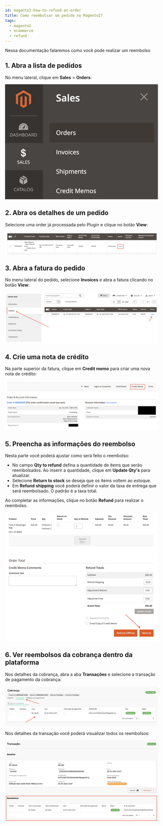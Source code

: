 ```yaml
---
id: magento2-how-to-refund-an-order
title: Como reembolsar um pedido no Magento2?
tags:
  - magento2
  - ecommerce
  - refund
---
```


Nessa documentação falaremos como você pode realizar um reembolso 

## 1. Abra a lista de pedidos

No menu lateral, clique em **Sales** > **Orders**:

![Menu de pedidos](./__assets__/magento2-orders-menu.png)

## 2. Abra os detalhes de um pedido

Selecione uma order já processada pelo Plugin e clique no botão **View**:

![Detalhes do pedido](./__assets__/magento2-order-view.png)

## 3. Abra a fatura do pedido

No menu lateral do pedido, selecione **Invoices** e abra a fatura clicando no botão **View**:

![Detalhes da fatura](./__assets__/magento2-invoice-detail.png)

## 4. Crie uma nota de crédito

Na parte superior da fatura, clique em **Credit memo** para criar uma nova nota de crédito:

![Nota de crédito da fatura](./__assets__/magento2-invoice-credit-memo.png)

## 5. Preencha as informações do reembolso

Nesta parte você poderá ajustar como será feito o reembolso:

- No campo **Qty to refund** defina a quantidade de items que serão reembolsados. Ao inserir a quantidade, clique em **Update Qty's** para atualizar.
- Selecione **Return to stock** se deseja que os items voltem ao estoque.
- Em **Refund shipping** você poderá definir o valor da taxa de entrega que será reembolsado. O padrão é a taxa total.

Ao completar as informações, clique no botão **Refund** para realizar o reembolso.

![Nota de crédito](./__assets__/magento2-credit-memo.png)

## 6. Ver reembolsos da cobrança dentro da plataforma

Nos detalhes da cobrança, abra a aba **Transações** e selecione a transação de pagamento da cobrança:

![Transações da cobrança](./__assets__/magento2-charge-transactions.png)

Nos detalhes da transação você poderá visualizar todos os reembolsos:

![Reembolsos da transação](./__assets__/magento2-transaction-refunds.png)